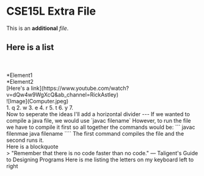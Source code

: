# CSE15L Extra File
This is an **additional** *file*. 
## Here is a list
<br />
<br />
*Element1
<br />
*Element2 
<br />
[Here's a link](https://www.youtube.com/watch?v=dQw4w9WgXcQ&ab_channel=RickAstley)
<br />
![Image](Computer.jpeg)
<br />
1. q
2. w
3. e
4. r
5. t
6. y
7. <br />
Now to seperate the ideas I'll add a horizontal divider
---
If we wanted to compile a java file, we would use `javac filename`
However, to run the file we have to compile it first so all together the commands would be:
```
javac filenmae
java filename
````
The first command compiles the file and the second runs it.
<br />
Here is a blockquote
<br />
> "Remember that there is no code faster than no code." — Taligent's Guide to Designing Programs
Here is me listing the letters on my keyboard left to right
